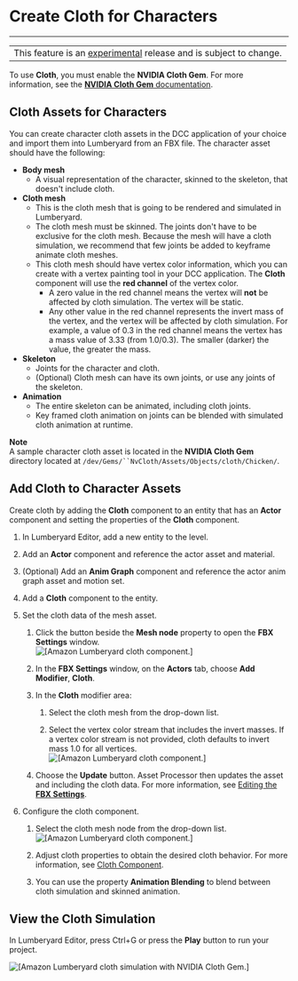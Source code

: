 # Create Cloth for Characters<a name="tutorial-cloth-characters"></a>


****  

|  | 
| --- |
| This feature is an [experimental](https://docs.aws.amazon.com/lumberyard/latest/userguide/ly-glos-chap.html#experimental) release and is subject to change\.  | 

To use **Cloth**, you must enable the **NVIDIA Cloth Gem**\. For more information, see the [**NVIDIA Cloth Gem** documentation](gems-system-gem-nv-physx-cloth.md)\. 

## Cloth Assets for Characters<a name="cloth-character-assets"></a>

You can create character cloth assets in the DCC application of your choice and import them into Lumberyard from an FBX file\. The character asset should have the following: 
+ **Body mesh** 
  + A visual representation of the character, skinned to the skeleton, that doesn't include cloth\. 
+ **Cloth mesh** 
  + This is the cloth mesh that is going to be rendered and simulated in Lumberyard\. 
  + The cloth mesh must be skinned\. The joints don't have to be exclusive for the cloth mesh\. Because the mesh will have a cloth simulation, we recommend that few joints be added to keyframe animate cloth meshes\. 
  + This cloth mesh should have vertex color information, which you can create with a vertex painting tool in your DCC application\. The **Cloth** component will use the **red channel** of the vertex color\. 
    + A zero value in the red channel means the vertex will **not** be affected by cloth simulation\. The vertex will be static\. 
    + Any other value in the red channel represents the invert mass of the vertex, and the vertex will be affected by cloth simulation\. For example, a value of 0\.3 in the red channel means the vertex has a mass value of 3\.33 \(from 1\.0/0\.3\)\. The smaller \(darker\) the value, the greater the mass\. 
+ **Skeleton** 
  + Joints for the character and cloth\. 
  + \(Optional\) Cloth mesh can have its own joints, or use any joints of the skeleton\. 
+ **Animation** 
  + The entire skeleton can be animated, including cloth joints\. 
  + Key framed cloth animation on joints can be blended with simulated cloth animation at runtime\. 

**Note**  
A sample character cloth asset is located in the **NVIDIA Cloth Gem** directory located at `/dev/Gems/``NvCloth/Assets/Objects/cloth/Chicken/`\. 

## Add Cloth to Character Assets<a name="cloth-character-setup"></a>

Create cloth by adding the **Cloth** component to an entity that has an **Actor** component and setting the properties of the **Cloth** component\. 

1. In Lumberyard Editor, add a new entity to the level\. 

1. Add an **Actor** component and reference the actor asset and material\. 

1. \(Optional\) Add an **Anim Graph** component and reference the actor anim graph asset and motion set\. 

1. Add a **Cloth** component to the entity\. 

1. Set the cloth data of the mesh asset\. 

   1. Click the button beside the **Mesh node** property to open the **FBX Settings** window\.   
![\[Amazon Lumberyard cloth component.\]](http://docs.aws.amazon.com/lumberyard/latest/userguide/images/nvidiacloth/ui-cloth-component-L-1.23.png)

   1. In the **FBX Settings** window, on the **Actors** tab, choose **Add Modifier**, **Cloth**\. 

   1. In the **Cloth** modifier area: 

      1. Select the cloth mesh from the drop\-down list\. 

      1. Select the vertex color stream that includes the invert masses\. If a vertex color stream is not provided, cloth defaults to invert mass 1\.0 for all vertices\.   
![\[Amazon Lumberyard cloth component.\]](http://docs.aws.amazon.com/lumberyard/latest/userguide/images/nvidiacloth/ui-cloth-component-O-1.23.png)

   1. Choose the **Update** button\. Asset Processor then updates the asset and including the cloth data\. For more information, see [Editing the **FBX Settings**](char-fbx-importer-edit-import-settings.md)\. 

1. Configure the cloth component\. 

   1. Select the cloth mesh node from the drop\-down list\.   
![\[Amazon Lumberyard cloth component.\]](http://docs.aws.amazon.com/lumberyard/latest/userguide/images/nvidiacloth/ui-cloth-component-P-1.23.png)

   1. Adjust cloth properties to obtain the desired cloth behavior\. For more information, see [Cloth Component](component-cloth.md)\. 

   1. You can use the property **Animation Blending** to blend between cloth simulation and skinned animation\. 

## View the Cloth Simulation<a name="view-cloth-simulation"></a>

In Lumberyard Editor, press Ctrl\+G or press the **Play** button to run your project\. 

![\[Amazon Lumberyard cloth simulation with NVIDIA Cloth Gem.\]](http://docs.aws.amazon.com/lumberyard/latest/userguide/images/nvidiacloth/anim-nvidia-cloth-char-1.23.gif)